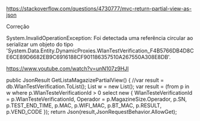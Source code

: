 https://stackoverflow.com/questions/4730777/mvc-return-partial-view-as-json


Correção

System.InvalidOperationException: Foi detectada uma referência circular ao serializar um objeto do tipo 'System.Data.Entity.DynamicProxies.WlanTestVerification_F4B5766DB4D8CE6CE89D6682EB9C6916188CF901186357510A267550A308E8DB'.

https://www.youtube.com/watch?v=unN107z9HJI


public JsonResult GetListaMagazizePartialView()
        {
            //var result = db.WlanTestVerification.ToList();
            List<WlanTestVerification> w = new List<WlanTestVerification>();
            var result = (from p in w
                          where p.WlanTesteVerificationId > 0
                          select new
                          {
                              WlanTesteVerificationId =        p.WlanTesteVerificationId,
                              Operador = p.MagazineSize.Operador,
                              p.SN,
                              p.TEST_END_TIME,
                              p.MAC,
                              p.WIFI_MAC,
                              p.BT_MAC,
                              p.RESULT,
                              p.VEND_CODE
                          });
            return Json(result,JsonRequestBehavior.AllowGet);
